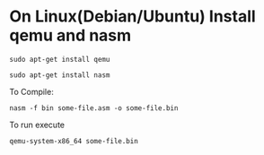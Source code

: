# On Linux(Debian/Ubuntu) Install qemu and nasm

`sudo apt-get install qemu`

`sudo apt-get install nasm`

To Compile:

`nasm -f bin some-file.asm -o some-file.bin`

To run execute

`qemu-system-x86_64 some-file.bin`
